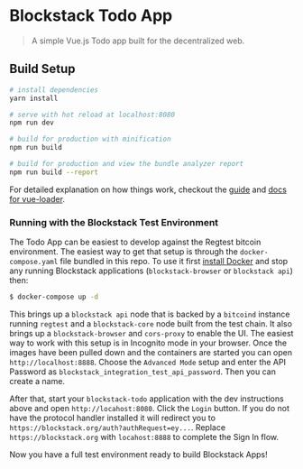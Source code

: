 # Blockstack Todo App

> A simple Vue.js Todo app built for the decentralized web.

## Build Setup

``` bash
# install dependencies
yarn install

# serve with hot reload at localhost:8080
npm run dev

# build for production with minification
npm run build

# build for production and view the bundle analyzer report
npm run build --report

```

For detailed explanation on how things work, checkout the [guide](http://vuejs-templates.github.io/webpack/) and [docs for vue-loader](http://vuejs.github.io/vue-loader).


### Running with the Blockstack Test Environment

The Todo App can be easiest to develop against the Regtest bitcoin environment. The easiest way to get that setup is through the `docker-compose.yaml` file bundled in this repo. To use it first [install Docker](https://docs.docker.com/engine/installation/) and stop any running Blockstack applications (`blockstack-browser` or `blockstack api`) then:

```bash
$ docker-compose up -d
```

This brings up a `blockstack api` node that is backed by a `bitcoind` instance running `regtest` and a `blockstack-core` node built from the test chain. It also brings up a `blockstack-browser` and `cors-proxy` to enable the UI. The easiest way to work with this setup is in Incognito mode in your browser. Once the images have been pulled down and the containers are started you can open `http://localhost:8888`. Choose the `Advanced Mode` setup and enter the API Password as `blockstack_integration_test_api_password`. Then you can create a name.

After that, start your `blockstack-todo` application with the dev instructions above and open `http://locahost:8080`. Click the `Login` button. If you do not have the protocol handler installed it will redirect you to `https://blockstack.org/auth?authRequest=ey...`. Replace `https://blockstack.org` with `locahost:8888` to complete the Sign In flow.

Now you have a full test environment ready to build Blockstack Apps!
